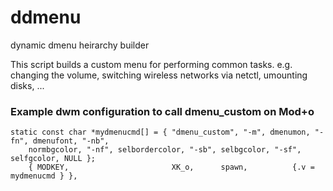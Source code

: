 # ddmenu
dynamic dmenu heirarchy builder

This script builds a custom menu for performing common tasks. e.g. changing the volume, switching wireless networks via netctl, umounting disks, ...

### Example dwm configuration to call dmenu_custom on Mod+o
```
static const char *mydmenucmd[] = { "dmenu_custom", "-m", dmenumon, "-fn", dmenufont, "-nb",
    normbgcolor, "-nf", selbordercolor, "-sb", selbgcolor, "-sf", selfgcolor, NULL };
	{ MODKEY,                       XK_o,      spawn,          {.v = mydmenucmd } },
```
